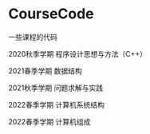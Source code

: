 # CourseCode
一些课程的代码

2020秋季学期 程序设计思想与方法（C++）

2021春季学期 数据结构

2021秋季学期 问题求解与实践

2022春季学期 计算机系统结构

2022春季学期 计算机组成
